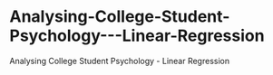 # Analysing-College-Student-Psychology---Linear-Regression
Analysing College Student Psychology - Linear Regression
